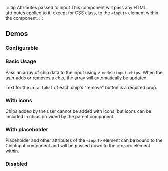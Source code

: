 <script setup>
import { ref } from 'vue';
import { CdxChipInput } from '@wikimedia/codex';
import ChipInputConfigurable from '@/../component-demos/chip-input/examples/ChipInputConfigurable.vue';
import ChipInputBasic from '@/../component-demos/chip-input/examples/ChipInputBasic.vue';
import ChipInputWithIcons from '@/../component-demos/chip-input/examples/ChipInputWithIcons.vue';
import ChipInputWithPlaceholder from '@/../component-demos/chip-input/examples/ChipInputWithPlaceholder.vue';
import ChipInputDisabled from '@/../component-demos/chip-input/examples/ChipInputDisabled.vue';

const controlsConfig = [
	{
		name: 'removeButtonLabel',
		type: 'text',
		default: 'Remove'
	},
	{
		name: 'separateInput',
		type: 'boolean'
	},
	{
		name: 'status',
		type: 'radio',
		options: [ 'default', 'error' ],
	},
	{
		name: 'disabled',
		type: 'boolean'
	}
];
</script>

::: tip Attributes passed to input
This component will pass any HTML attributes applied to it, except for CSS class, to the `<input>`
element within the component.
:::

## Demos

### Configurable

<cdx-demo-wrapper :controls-config="controlsConfig">
<template v-slot:demo="{ propValues }">
	<chip-input-configurable v-bind="propValues" />
</template>
</cdx-demo-wrapper>

### Basic Usage

Pass an array of chip data to the input using `v-model:input-chips`. When the user adds or
removes a chip, the array will automatically be updated.

Text for the `aria-label` of each chip's "remove" button is a required prop.

<cdx-demo-wrapper :force-reset="true">
<template v-slot:demo>
	<chip-input-basic />
</template>

<template v-slot:code>

:::code-group

<<< @/../component-demos/chip-input/examples/ChipInputBasic.vue [NPM]

<<< @/../component-demos/chip-input/examples-mw/ChipInputBasic.vue [MediaWiki]

:::

</template>
</cdx-demo-wrapper>

### With icons

Chips added by the user cannot be added with icons, but icons can be included in chips
provided by the parent component.

<cdx-demo-wrapper :force-reset="true">
<template v-slot:demo>
	<chip-input-with-icons />
</template>
<template v-slot:code>

:::code-group

<<< @/../component-demos/chip-input/examples/ChipInputWithIcons.vue [NPM]

<<< @/../component-demos/chip-input/examples-mw/ChipInputWithIcons.vue [MediaWiki]

:::

</template>
</cdx-demo-wrapper>

### With placeholder

Placeholder and other attributes of the `<input>` element can be bound to the ChipInput
component and will be passed down to the `<input>` element within.

<cdx-demo-wrapper :force-reset="true">
<template v-slot:demo>
	<chip-input-with-placeholder />
</template>
<template v-slot:code>

:::code-group

<<< @/../component-demos/chip-input/examples/ChipInputWithPlaceholder.vue [NPM]

<<< @/../component-demos/chip-input/examples-mw/ChipInputWithPlaceholder.vue [MediaWiki]

:::

</template>
</cdx-demo-wrapper>

### Disabled

<cdx-demo-wrapper :force-reset="true">
<template v-slot:demo>
	<chip-input-disabled />
</template>
<template v-slot:code>

:::code-group

<<< @/../component-demos/chip-input/examples/ChipInputDisabled.vue [NPM]

<<< @/../component-demos/chip-input/examples-mw/ChipInputDisabled.vue [MediaWiki]

:::

</template>
</cdx-demo-wrapper>
